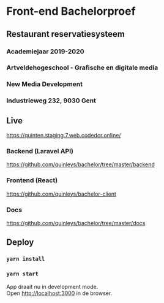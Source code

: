# Front-end Bachelorproef
## Restaurant reservatiesysteem

### Academiejaar 2019-2020
### Artveldehogeschool - Grafische en digitale media
### New Media Development
### Industrieweg 232, 9030 Gent

## Live 
https://quinten.staging.7.web.codedor.online/

### Backend (Laravel API)
https://github.com/quinleys/bachelor/tree/master/backend

### Frontend (React)
https://github.com/quinleys/bachelor-client

### Docs
https://github.com/quinleys/bachelor/tree/master/docs

## Deploy

### `yarn install`

### `yarn start`
App draait nu in development mode.<br />
Open [http://localhost:3000](http://localhost:3000) in de browser.

